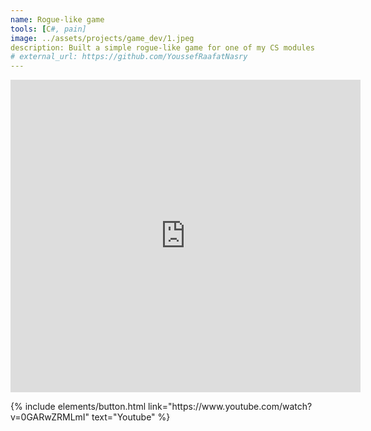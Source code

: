```yaml
---
name: Rogue-like game
tools: [C#, pain]
image: ../assets/projects/game_dev/1.jpeg
description: Built a simple rogue-like game for one of my CS modules
# external_url: https://github.com/YoussefRaafatNasry
---
```



<p class="text-center">
<iframe width="560" height="500" src="https://www.youtube.com/embed/0GARwZRMLmI" title="YouTube video player" frameborder="0" allow="accelerometer; autoplay; clipboard-write; encrypted-media; gyroscope; picture-in-picture; web-share" allowfullscreen></iframe>
</p>

<p class="text-center">
    {% include elements/button.html link="https://www.youtube.com/watch?v=0GARwZRMLmI" text="Youtube" %}
</p>
